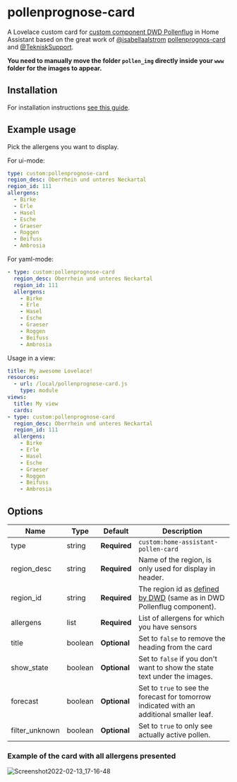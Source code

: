 # pollenprognose-card
A Lovelace custom card for [custom component DWD Pollenflug](https://github.com/mampfes/hacs_dwd_pollenflug) in Home Assistant based on the great work of [@isabellaalstrom](https://github.com/isabellaalstrom/) [pollenprognos-card](https://github.com/isabellaalstrom/lovelace-pollenprognos-card) and [@TekniskSupport](https://github.com/TekniskSupport).

<b>You need to manually move the folder `pollen_img` directly inside your `www` folder for the images to appear.</b>

## Installation

For installation instructions [see this guide](https://github.com/thomasloven/hass-config/wiki/Lovelace-Plugins).

## Example usage
Pick the allergens you want to display.

For ui-mode:
```yaml
type: custom:pollenprognose-card
region_desc: Oberrhein und unteres Neckartal
region_id: 111
allergens:
  - Birke
  - Erle
  - Hasel
  - Esche
  - Graeser
  - Roggen
  - Beifuss
  - Ambrosia
```

For yaml-mode:
```yaml
- type: custom:pollenprognose-card
  region_desc: Oberrhein und unteres Neckartal
  region_id: 111
  allergens:
    - Birke
    - Erle
    - Hasel
    - Esche
    - Graeser
    - Roggen
    - Beifuss
    - Ambrosia
```

Usage in a view:
```yaml
title: My awesome Lovelace!
resources:
  - url: /local/pollenprognose-card.js
    type: module
views:
  title: My view
  cards:
- type: custom:pollenprognose-card
  region_desc: Oberrhein und unteres Neckartal
  region_id: 111
  allergens:
    - Birke
    - Erle
    - Hasel
    - Esche
    - Graeser
    - Roggen
    - Beifuss
    - Ambrosia
```

## Options

| Name | Type | Default | Description
| ---- | ---- | ------- | -----------
| type | string | **Required** | `custom:home-assistant-pollen-card`
| region_desc | string | **Required** | Name of the region, is only used for display in header.
| region_id | string | **Required** | The region id as [defined by DWD](https://opendata.dwd.de/climate_environment/health/alerts/Beschreibung_pollen_s31fg.pdf) (same as in DWD Pollenflug component).
| allergens | list | **Required** | List of allergens for which you have sensors
| title | boolean | **Optional** | Set to `false` to remove the heading from the card
| show_state | boolean | **Optional** | Set to `false` if you don't want to show the state text under the images.
| forecast | boolean | **Optional** | Set to `true` to see the forecast for tomorrow indicated with an additional smaller leaf.
| filter_unknown | boolean | **Optional** | Set to `true` to only see actually active pollen.

### Example of the card with all allergens presented
![Screenshot2022-02-13_17-16-48](https://user-images.githubusercontent.com/1292551/153762269-214888ae-d2bb-445b-a90a-f4336cd303e1.png)



